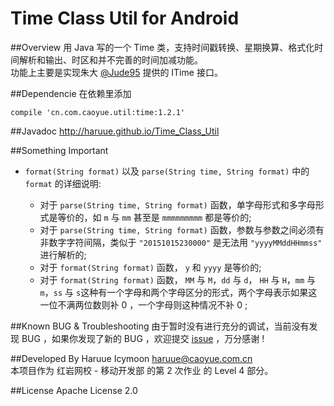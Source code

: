 Time Class Util for Android
============

##Overview
用 Java 写的一个 Time 类，支持时间戳转换、星期换算、格式化时间解析和输出、时区和并不完善的时间加减功能。<br />
功能上主要是实现朱大 [@Jude95](https://github.com/Jude95) 提供的 ITime 接口。

##Dependencie
在依赖里添加
``` shell
compile 'cn.com.caoyue.util:time:1.2.1'
```

##Javadoc
http://haruue.github.io/Time_Class_Util

##Something Important

+ `format(String format)` 以及 `parse(String time, String format)` 中的 `format` 的详细说明:
    
    + 对于 `parse(String time, String format)` 函数，单字母形式和多字母形式是等价的，如 `m` 与 `mm` 甚至是 `mmmmmmmmm` 都是等价的; 
    + 对于 `parse(String time, String format)` 函数，参数与参数之间必须有非数字字符间隔，类似于 `"20151015230000"` 是无法用 `"yyyyMMddHHmmss"` 进行解析的;
    + 对于 `format(String format)` 函数， `y` 和 `yyyy` 是等价的; 
    + 对于 `format(String format)` 函数， `MM` 与 `M`，`dd` 与 `d`， `HH` 与 `H`，`mm` 与 `m`，`ss` 与 `s`这种有一个字母和两个字母区分的形式，两个字母表示如果这一位不满两位数则补 0 ，一个字母则这种情况不补 0 ;

##Known BUG & Troubleshooting
由于暂时没有进行充分的调试，当前没有发现 BUG ，如果你发现了新的 BUG ，欢迎提交 [issue](https://github.com/haruue/Time_Class_Util/issues) ，万分感谢 !

##Developed By
Haruue Icymoon <haruue@caoyue.com.cn> <br />
本项目作为 红岩网校 - 移动开发部 的第 2 次作业 的 Level 4 部分。

##License
Apache License 2.0

<!--
// * * * * * * * * * * * * * * * * * * * * * * * *
// * REDROCK-TEAM HOMEWORK 2 (20151011)          *
// * Level 4 - Make a Class for Time Convert     *
// * Author:  Haruue Icymoon                     *
// * Time:    Thu Oct 15 21:23:57 CST 2015       *
// * Website: http://www.caoyue.com.cn/          *
// * * * * * * * * * * * * * * * * * * * * * * * *
-->
